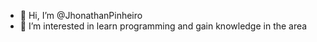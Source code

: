 - 👋 Hi, I’m @JhonathanPinheiro
- 👀 I’m interested in learn programming and gain knowledge in the area
